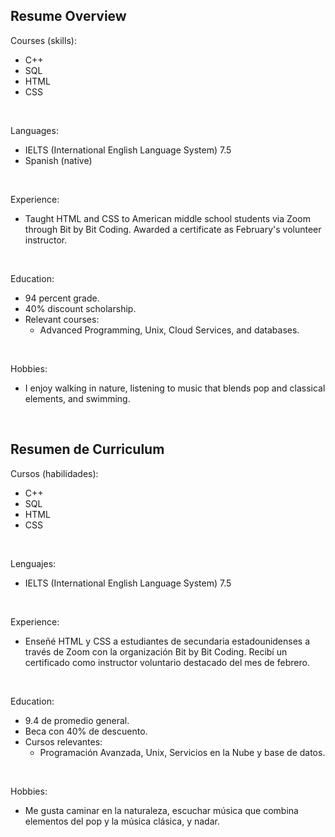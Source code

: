 ## Resume Overview 

Courses (skills):
- C++
- SQL
- HTML
- CSS

<br>

Languages:
- IELTS (International English 
Language System) 7.5 
- Spanish (native)

<br>

Experience:
- Taught HTML and CSS to American middle school students via Zoom through Bit by Bit Coding.
  Awarded a certificate as February's volunteer instructor.

<br>

Education:
- 94 percent grade.
- 40% discount scholarship.
- Relevant courses:
  - Advanced Programming, Unix, Cloud Services, and databases.

<br>

Hobbies:
- I enjoy walking in nature, listening to music that blends pop and classical elements, and swimming.

<br>

## Resumen de Curriculum  

Cursos (habilidades):
- C++
- SQL
- HTML
- CSS

<br>

Lenguajes:
- IELTS (International English 
Language System) 7.5 

<br>

Experience:
- Enseñé HTML y CSS a estudiantes de secundaria estadounidenses a través de Zoom con la organización Bit by Bit Coding.
  Recibí un certificado como instructor voluntario destacado del mes de febrero.

<br>

Education:
- 9.4 de promedio general.
- Beca con 40% de descuento.
- Cursos relevantes:
  - Programación Avanzada, Unix, Servicios en la Nube y base de datos.

<br>

Hobbies:
- Me gusta caminar en la naturaleza, escuchar música que combina elementos del pop y la música clásica, y nadar.

<!--
**juan-pablo-ramos-ucq/juan-pablo-ramos-ucq** is a ✨ _special_ ✨ repository because its `README.md` (this file) appears on your GitHub profile.

Here are some ideas to get you started:

- 🔭 I’m currently working on ...
- 🌱 I’m currently learning ...
- 👯 I’m looking to collaborate on ...
- 🤔 I’m looking for help with ...
- 💬 Ask me about ...
- 📫 How to reach me: ...
- 😄 Pronouns: ...
- ⚡ Fun fact: ...
-->



